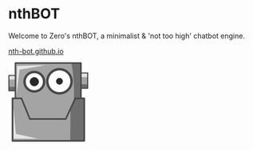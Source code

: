 # nthBOT
Welcome to Zero's nthBOT, a minimalist &amp; 'not too high' chatbot engine.

[nth-bot.github.io](https://nth-bot.github.io/)

![](https://github.com/nth-bot/nth-bot.github.io/raw/main/small-android.png)
